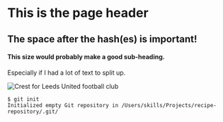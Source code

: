 # This is the page header

## The space after the hash(es) is important!

#### This size would probably make a good sub-heading.
Especially if I had a lot of text to split up.

![Crest for Leeds United football club](https://upload.wikimedia.org/wikipedia/en/thumb/5/54/Leeds_United_F.C._logo.svg/1200px-Leeds_United_F.C._logo.svg.png)

```
$ git init
Initialized empty Git repository in /Users/skills/Projects/recipe-repository/.git/
```
